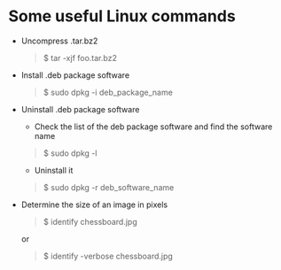 # Some useful Linux commands

* Uncompress .tar.bz2

   >$ tar -xjf foo.tar.bz2

* Install .deb package software

   >$ sudo dpkg -i deb_package_name
   
* Uninstall .deb package software

   * Check the list of the deb package software and find the software name
   
   >$ sudo  dpkg  -l
   
   * Uninstall it
   
   >$ sudo dpkg -r deb_software_name

* Determine the size of an image in pixels
   
   >$ identify chessboard.jpg 
   
   or
   
   >$ identify -verbose chessboard.jpg 
   
   

